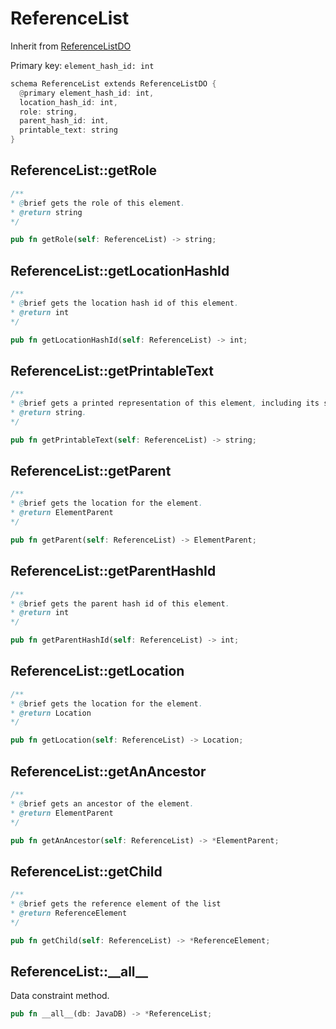 # ReferenceList

Inherit from [ReferenceListDO](./ReferenceListDO.md)

Primary key: `element_hash_id: int`

```rust
schema ReferenceList extends ReferenceListDO {
  @primary element_hash_id: int,
  location_hash_id: int,
  role: string,
  parent_hash_id: int,
  printable_text: string
}
```
## ReferenceList::getRole

```java
/**
* @brief gets the role of this element.
* @return string
*/
```
```rust
pub fn getRole(self: ReferenceList) -> string;
```
## ReferenceList::getLocationHashId

```java
/**
* @brief gets the location hash id of this element.
* @return int
*/
```
```rust
pub fn getLocationHashId(self: ReferenceList) -> int;
```
## ReferenceList::getPrintableText

```java
/**
* @brief gets a printed representation of this element, including its structure where applicable.
* @return string.
*/
```
```rust
pub fn getPrintableText(self: ReferenceList) -> string;
```
## ReferenceList::getParent

```java
/**
* @brief gets the location for the element.
* @return ElementParent
*/
```
```rust
pub fn getParent(self: ReferenceList) -> ElementParent;
```
## ReferenceList::getParentHashId

```java
/**
* @brief gets the parent hash id of this element.
* @return int
*/
```
```rust
pub fn getParentHashId(self: ReferenceList) -> int;
```
## ReferenceList::getLocation

```java
/**
* @brief gets the location for the element.
* @return Location
*/
```
```rust
pub fn getLocation(self: ReferenceList) -> Location;
```
## ReferenceList::getAnAncestor

```java
/**
* @brief gets an ancestor of the element.
* @return ElementParent 
*/
```
```rust
pub fn getAnAncestor(self: ReferenceList) -> *ElementParent;
```
## ReferenceList::getChild

```java
/**
* @brief gets the reference element of the list
* @return ReferenceElement 
*/
```
```rust
pub fn getChild(self: ReferenceList) -> *ReferenceElement;
```
## ReferenceList::\_\_all\_\_

Data constraint method.

```rust
pub fn __all__(db: JavaDB) -> *ReferenceList;
```
